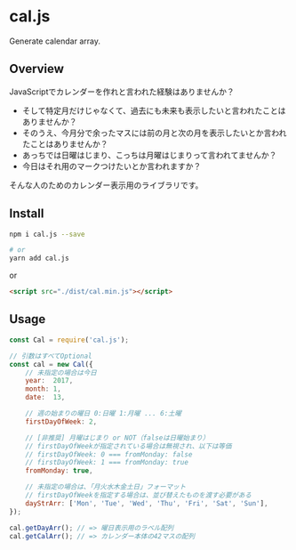 cal.js
===

Generate calendar array.

## Overview
JavaScriptでカレンダーを作れと言われた経験はありませんか？

- そして特定月だけじゃなくて、過去にも未来も表示したいと言われたことはありませんか？
- そのうえ、今月分で余ったマスには前の月と次の月を表示したいとか言われたことはありませんか？
- あっちでは日曜はじまり、こっちは月曜はじまりって言われてませんか？
- 今日はそれ用のマークつけたいとか言われますか？

そんな人のためのカレンダー表示用のライブラリです。

## Install

```sh
npm i cal.js --save

# or
yarn add cal.js
```

or

```html
<script src="./dist/cal.min.js"></script>
```

## Usage
```javascript
const Cal = require('cal.js');

// 引数はすべてOptional
const cal = new Cal({
    // 未指定の場合は今日
    year:  2017,
    month: 1,
    date:  13,

    // 週の始まりの曜日 0:日曜 1:月曜 ... 6:土曜
    firstDayOfWeek: 2,

    // [非推奨] 月曜はじまり or NOT（falseは日曜始まり）
    // firstDayOfWeekが指定されている場合は無視され、以下は等価
    // firstDayOfWeek: 0 === fromMonday: false
    // firstDayOfWeek: 1 === fromMonday: true
    fromMonday: true,

    // 未指定の場合は、「月火水木金土日」フォーマット
    // firstDayOfWeekを指定する場合は、並び替えたものを渡す必要がある
    dayStrArr: ['Mon', 'Tue', 'Wed', 'Thu', 'Fri', 'Sat', 'Sun'],
});

cal.getDayArr(); // => 曜日表示用のラベル配列
cal.getCalArr(); // => カレンダー本体の42マスの配列
```
